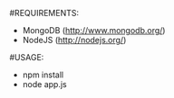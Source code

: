 #REQUIREMENTS:  

- MongoDB (http://www.mongodb.org/)
- NodeJS (http://nodejs.org/)

#USAGE: 
- npm install
- node app.js
